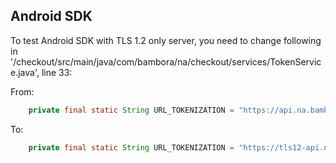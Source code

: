 ##  Android SDK

To test Android SDK with TLS 1.2 only server, you need to change following in '/checkout/src/main/java/com/bambora/na/checkout/services/TokenService.java', line 33:

From:

```Java
    private final static String URL_TOKENIZATION = "https://api.na.bambora.com/scripts/tokenization/tokens";
```

To:

```Java
    private final static String URL_TOKENIZATION = "https://tls12-api.na.bambora.com/scripts/tokenization/tokens";
```
